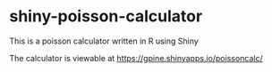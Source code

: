 shiny-poisson-calculator
========================

This is a poisson calculator written in R using Shiny

The calculator is viewable at https://gpine.shinyapps.io/poissoncalc/
